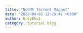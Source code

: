 ```yaml
---
title: "No야동 Torrent Magnet"
date: "2023-04-02 12:26:47 +0300"
author: NrdyBhu1
category: tutorial blog
---
```

